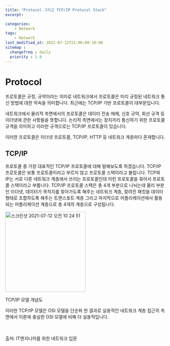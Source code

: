 ```yaml
---
title: "Protocol 그리고 TCP/IP Protocol Stack"
excerpt: 

categories:
    - Network
tags:
    - Network
last_modified_at: 2021-07-12T21:06:00-10:00
sitemap :
  changefreq : daily
  priority : 1.0
--- 
```

# Protocol
프로토콜은 규정, 규약이라는 의미로 네트워크에서 프로토콜은 미리 규정된 네트워크 통신 방법에 대한 약속을 의미합니다. 최근에는 TCP/IP 기반 프로토콜이 대부분입니다. 

네트워크에서 물리적 측면에서의 프로토콜은 데이터 전송 매체, 신호 규약, 회선 규격 등 이더넷에 관한 사항들을 뜻합니다.
논리적 측면에서는 장치끼리 통신하기 위한 프로토콜 규격을 의미하고 이러한 규격으로는 TCP/IP 프로토콜이 있습니다.

이러한 프로토콜은 이더넷 프로토콜, TCP/IP, HTTP 등 네트워크 계층마다 존재합니다.

## TCP/IP
프로토콜 중 가장 대표적인 TCP/IP 프로토콜에 대해 말해보도록 하겠습니다. TCP/IP 프로토콜은 보통 프로토콜이라고 부르지 않고 프로토콜 스택이라고 불립니다. TCP와 IP는 서로 다른 네트워크 계층에서 쓰이는 프로토콜인데 이런 프로토콜을 묶어서 프로토콜 스택이라고 부릅니다. TCP/IP 프로토콜 스택은 총 4개 부분으로 나뉘는데 물리 부분인 이더넷, 데이터가 목적지를 찾아가도록 해주는 네트워크 계층, 잘려진 패킷을 데이터 형태로 조합하도록 해주는 트랜스포트 계층 그리고 마지막으로 어플리케이션에서 활용되는 어플리케이션 계층으로 총 4개의 계층으로 구성됩니다.

<img width="253" alt="스크린샷 2021-07-12 오전 10 24 51" src="https://user-images.githubusercontent.com/61309514/125217361-65f29f00-e2fb-11eb-899e-6917041277d3.png">

TCP/IP 모델 개념도

이러한 TCP/IP 모델은 OSI 모델을 단순화 한 결과로 실용적인 네트워크 계층 접근의 측면에서 이론에 충실한 OSI 모델에 비해 더 실용적입니다.


<br>
<br>
출처: IT엔지니어를 위한 네트워크 입문